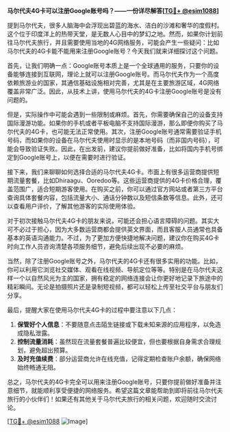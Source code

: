 **马尔代夫4G卡可以注册Google账号吗？——一份详尽解答[[TG💪+ @esim1088](https://t.me/s/esim1088)]**

提到马尔代夫，很多人脑海中会浮现出碧蓝的海水、洁白的沙滩和奢华的度假村。这个位于印度洋上的热带天堂，是无数人心目中的梦幻之地。然而，如果你计划前往马尔代夫旅行，并且需要使用当地的4G网络服务，可能会产生一些疑问：比如马尔代夫的4G卡能不能用来注册Google账号？今天我们就来详细探讨这个问题。

首先，让我们明确一点：Google账号本质上是一个全球通用的服务，只要你的设备能够连接到互联网，理论上就可以注册Google账号。而马尔代夫作为一个高度依赖旅游业的国家，其通信基础设施相对完善，尤其是在主要旅游区域，4G网络覆盖非常广泛。因此，从技术上讲，使用马尔代夫的4G卡注册Google账号是没有问题的。

但是，实际操作中可能会遇到一些限制或麻烦。首先，你需要确保自己的设备支持国际漫游功能。如果你的手机或者平板电脑不支持国际漫游，那么即便你购买了马尔代夫的4G卡，也可能无法正常使用。其次，注册Google账号通常需要验证手机号码，而如果你的设备在马尔代夫使用时显示的是本地号码（而非国内号码），可能会导致验证失败。因此，在出发前，建议你提前做好准备，比如将国内手机号绑定到Google账号上，以便在需要时进行验证。

接下来，我们来聊聊如何选择合适的马尔代夫4G卡。市面上有很多运营商提供短期流量套餐，比如Dhiraagu、Ooredoo等。这些运营商提供的4G卡价格合理，覆盖范围广，适合短期游客使用。在购买之前，你可以通过官方网站或者第三方平台查询具体套餐内容，包括流量大小、通话分钟数以及短信条数等信息。此外，还可以查看用户评价，了解其他游客的实际使用体验。

对于初次接触马尔代夫4G卡的朋友来说，可能还会担心语言障碍的问题。其实大可不必过于担心，因为大多数运营商都会提供英文界面，而且客服人员通常也具备基本的英语沟通能力。不过，为了更加方便快捷地解决问题，建议你在购买4G卡时向工作人员咨询清楚各项服务细节，避免后续出现不必要的麻烦。

当然，除了注册Google账号之外，马尔代夫的4G卡还有很多实用的功能。比如，你可以利用它浏览社交媒体、观看在线视频、导航定位等等。特别是在马尔代夫这样一个以自然风光为主的国家，拥有稳定的网络连接会让你更好地记录下旅途中的精彩瞬间。无论是拍摄照片还是录制短视频，都可以轻松上传至社交平台与朋友们分享。

最后，提醒大家在使用马尔代夫4G卡的过程中要注意以下几点：
1. **保管好个人信息**：不要随意点击陌生链接或下载未知来源的应用程序，以免造成隐私泄露。
2. **控制流量消耗**：虽然现在流量套餐普遍比较便宜，但也要根据自身需求合理规划，避免超出预算。
3. **及时充值续费**：部分运营商允许在线充值，记得定期检查账户余额，确保网络始终畅通无阻。

总之，马尔代夫的4G卡完全可以用来注册Google账号，只要你提前做好准备并注意细节，就能顺利享受便捷的网络服务。希望这篇文章能帮助到即将前往马尔代夫旅行的小伙伴们！如果还有其他关于马尔代夫旅行的相关问题，欢迎随时交流讨论。

[[TG💪+ @esim1088](https://t.me/s/esim1088) ![Image](https://i.postimg.cc/4NQfJmqS/Snipaste-2025-05-13-00-14-12.png)]